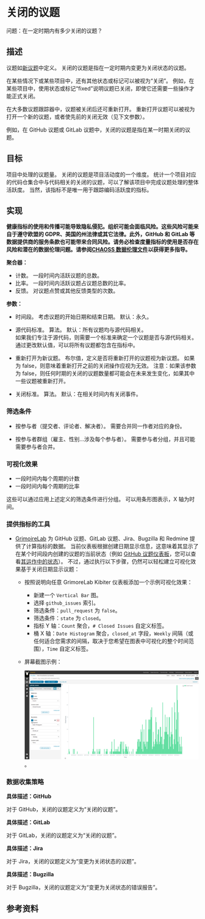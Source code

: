 # 关闭的议题

问题：在一定时期内有多少关闭的议题？


## 描述

议题如[新议题](https://github.com/chaoss/wg-evolution/blob/master/metrics/Issues_New.md)中定义。 关闭的议题是指在一定时期内变更为关闭状态的议题。

在某些情况下或某些项目中，还有其他状态或标记可以被视为“关闭”。 例如，在某些项目中，使用状态或标记“fixed”说明议题已关闭，即使它还需要一些操作才能正式关闭。

在大多数议题跟踪器中，议题被关闭后还可重新打开。 重新打开议题可以被视为打开一个新的议题，或者使先前的关闭无效（见下文参数）。

例如，在 GitHub 议题或 GitLab 议题中，关闭的议题是指在某一时期关闭的议题。


## 目标

项目中处理的议题量。 关闭的议题是项目活动度的一个维度。 统计一个项目对应的代码仓集合中与代码相关的关闭的议题，可以了解该项目中完成议题处理的整体活跃度。 当然，该指标不是唯一用于跟踪编码活跃度的指标。


## 实现

__健康指标的使用和传播可能导致隐私侵犯。组织可能会面临风险。这些风险可能来自于遵守欧盟的 GDPR、美国的州法律或其它法律。此外，GitHub 和 GitLab 等数据提供商的服务条款也可能带来合同风险。请务必检查度量指标的使用是否存在风险和潜在的数据伦理问题。请参阅[CHAOSS 数据伦理文件](https://github.com/chaoss/metrics/tree/main/resources)以获得更多指导。__

**聚合器：**
* 计数。 一段时间内活跃议题的总数。
* 比率。 一段时间内活跃议题占议题总数的比率。
* 反馈。 对议题点赞或其他反馈类型的次数。

**参数：**
* 时间段。 考虑议题的开始日期和结束日期。 默认：永久。

* 源代码标准。 算法。 默认：所有议题均与源代码相关。  
  如果我们专注于源代码，则需要一个标准来确定一个议题是否与源代码相关。 通过更改默认值，可以将所有议题都包含在指标中。

* 重新打开为新议题。 布尔值，定义是否将重新打开的议题视为新议题。 如果为 false，则意味着重新打开之前的关闭操作应视为无效。 注意：如果该参数为 false，则任何时期的关闭的议题数量都可能会在未来发生变化，如果其中一些议题被重新打开。

* 关闭标准。 算法。 默认：在相关时间内有关闭事件。


### 筛选条件

* 按参与者（提交者、评论者、解决者）。 需要合并同一作者对应的身份。

* 按参与者群组（雇主、性别…涉及每个参与者）。 需要参与者分组，并且可能需要参与者合并。


### 可视化效果

* 一段时间内每个周期的计数
* 一段时间内每个周期的比率

这些可以通过应用上述定义的筛选条件进行分组。 可以用条形图表示，X 轴为时间。


### 提供指标的工具

* [GrimoireLab](https://chaoss.github.io/grimoirelab) 为 GitHub 议题、GitLab 议题、Jira、Bugzilla 和 Redmine 提供了计算指标的数据。 当前仪表板根据创建日期显示信息，这意味着其显示了在某个时间段内创建的议题的当前状态（例如 [GitHub 议题仪表板](https://chaoss.github.io/grimoirelab-sigils/panels/github-issues/)，您可以查看[其运作中的状态](https://chaoss.biterg.io/app/kibana#/dashboard/GitHub-Issues)）。 不过，通过执行以下步骤，仍然可以轻松建立可视化效果基于关闭日期显示议题：
  - 按照说明向任意 GrimoreLab Kibiter 仪表板添加一个示例可视化效果：
    * 新建一个 `Vertical Bar` 图。
    * 选择 `github_issues` 索引。
    * 筛选条件：`pull_request` 为 `false`。
    * 筛选条件：`state` 为 `closed`。
    * 指标 Y 轴：`Count` 聚合，`# Closed Issues` 自定义标签。
    * 桶 X 轴：`Date Histogram` 聚合，`closed_at` 字段，`Weekly` 间隔（或任何适合您需求的间隔，取决于您希望在图表中可视化的整个时间范围），`Time` 自定义标签。
  - 屏幕截图示例：
   
    ![GrimoireLab screenshot of metric issues_closed](images/issues-closed_grimoirelab.png)。


### 数据收集策略

**具体描述：GitHub**

对于 GitHub，关闭的议题定义为“关闭的议题”。

**具体描述：GitLab**

对于 GitLab，关闭的议题定义为“关闭的议题”。

**具体描述：Jira**

对于 Jira，关闭的议题定义为“变更为关闭状态的议题”。

**具体描述：Bugzilla**

对于 Bugzilla，关闭的议题定义为“变更为关闭状态的错误报告”。

## 参考资料

